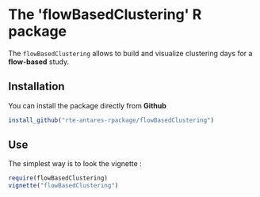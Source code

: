# The 'flowBasedClustering' R package

The `flowBasedClustering` allows to build and visualize clustering days for a **flow-based** study.

## Installation

You can install the package directly from **Github**

```r
install_github("rte-antares-rpackage/flowBasedClustering")
```

## Use

The simplest way is to look the vignette : 
  
  ```r
require(flowBasedClustering)
vignette("flowBasedClustering")
```
